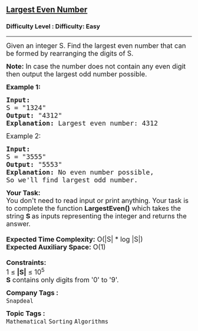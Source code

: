 <h2><a href="https://www.geeksforgeeks.org/problems/largest-even-number3821/1?page=7&status=unsolved&sortBy=accuracy">Largest Even Number</a></h2><h3>Difficulty Level : Difficulty: Easy</h3><hr><div class="problems_problem_content__Xm_eO"><p><span style="font-size:18px">Given an integer S. Find the largest even number that can be formed by rearranging the digits of S.</span></p>

<p><span style="font-size:18px"><strong>Note:</strong> In case the number does not contain any even digit then output the largest odd number possible.</span></p>

<p><span style="font-size:18px"><strong>Example 1:</strong></span></p>

<pre><span style="font-size:18px"><strong>Input:</strong>
S = "1324"
<strong>Output:</strong> "4312"
<strong>Explanation:</strong> Largest even number: 4312</span>
</pre>

<p><span style="font-size:18px">Example 2:</span></p>

<pre><span style="font-size:18px"><strong>Input:</strong>
S = "3555"
<strong>Output:</strong> "5553"
<strong>Explanation:</strong> No even number possible,
So we'll find largest odd number.</span>
</pre>

<p><span style="font-size:18px"><strong>Your Task:&nbsp;&nbsp;</strong><br>
You don't need to read input or print anything. Your task is to complete the function&nbsp;<strong>LargestEven()</strong>&nbsp;which takes the string <strong>S&nbsp;</strong>as inputs representing the integer&nbsp;and returns the answer.<br>
<br>
<strong>Expected Time Complexity:</strong>&nbsp;O(|S| * log |S|)<br>
<strong>Expected Auxiliary Space:</strong>&nbsp;O(1)<br>
<br>
<strong>Constraints:</strong><br>
1 ≤ <strong>|S|</strong> ≤ 10<sup>5</sup><br>
<strong>S</strong> contains only digits from '0' to '9'.</span></p>
</div><p><span style=font-size:18px><strong>Company Tags : </strong><br><code>Snapdeal</code>&nbsp;<br><p><span style=font-size:18px><strong>Topic Tags : </strong><br><code>Mathematical</code>&nbsp;<code>Sorting</code>&nbsp;<code>Algorithms</code>&nbsp;